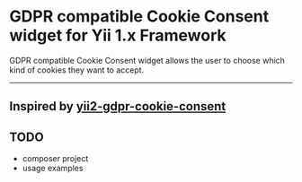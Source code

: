 GDPR compatible Cookie Consent widget for Yii 1.x Framework
===========================================================

GDPR compatible Cookie Consent widget allows the user to choose which kind of cookies they want to accept.

---

## Inspired by [yii2-gdpr-cookie-consent](https://github.com/albertborsos/yii2-gdpr-cookie-consent)

## TODO
- composer project
- usage examples